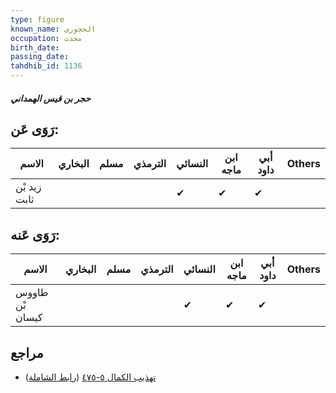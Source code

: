 ```yaml
---
type: figure
known_name: الحجوري
occupation: محدث
birth_date:
passing_date:
tahdhib_id: 1136
---
```

##### حجر بن قيس الهمداني

## رَوَى عَن:
| الاسم        | البخاري | مسلم | الترمذي | النسائي | ابن ماجه | أبي داود | Others |
| ------------ | ------- | ---- | ------- | ------- | -------- | -------- | ------ |
| زيد بْن ثابت |         |      |         | ✔       | ✔        | ✔        |        |
## رَوَى عَنه:
| الاسم           | البخاري | مسلم | الترمذي | النسائي | ابن ماجه | أبي داود | Others |
| --------------- | ------- | ---- | ------- | ------- | -------- | -------- | ------ |
| طاووس بْن كيسان |         |      |         | ✔       | ✔        | ✔        |        |
## مراجع
- [تهذيب الكمال ٥-٤٧٥](obsidian://open?vault=Tahdhib-al-Kamal&file=Figures/١١٣٦-حجر%20بن%20قيس%20الهمداني) ([رابط الشاملة](https://shamela.ws/book/3722/2553))